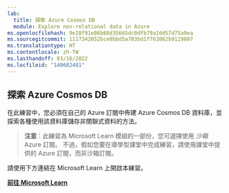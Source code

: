 ```yaml
---
lab:
  title: 探索 Azure Cosmos DB
  module: Explore non-relational data in Azure
ms.openlocfilehash: 9e28f91e86b68d35665dc0dfb79a2dd57d75a9ea
ms.sourcegitcommit: 1117342052bce0bbd5a703bd1f763862b9129807
ms.translationtype: HT
ms.contentlocale: zh-TW
ms.lasthandoff: 03/16/2022
ms.locfileid: "140682481"
---
```

## <a name="explore-azure-cosmos-db"></a>探索 Azure Cosmos DB

在此練習中，您必須在自己的 Azure 訂閱中佈建 Azure Cosmos DB 資料庫，並探索各種使用該資料庫儲存非關聯式資料的方法。

> **注意**：此練習為 Microsoft Learn 模組的一部份，您可選擇使用 *沙箱* Azure 訂閱。 不過，假如您要在導學型課堂中完成練習，請使用課堂中提供的 Azure 訂閱，而非沙箱訂閱。

請使用下方連結在 Microsoft Learn 上開啟本練習。

**[前往 Microsoft Learn](https://docs.microsoft.com/learn/modules/explore-non-relational-data-stores-azure/4-exercise-explore-cosmos-db#create-a-cosmos-db-account)**
